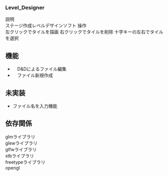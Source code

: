 ### Level_Designer
説明　<br>
ステージ作成レベルデザインソフト
操作 <br>
左クリックでタイルを描画
右クリックでタイルを削除
十字キーの左右でタイルを選択

## 機能
* 　D&Dによるファイル編集 <br>
* 　ファイル新規作成 　<br>

## 未実装
* ファイル名を入力機能

## 依存関係
glmライブラリ<br>
glewライブラリ<br>
glfwライブラリ<br>
stbライブラリ<br>
freetypeライブラリ<br>
opengl<br>
